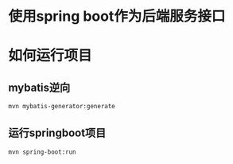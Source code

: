# 使用spring boot作为后端服务接口

# 如何运行项目
## mybatis逆向
```bash
mvn mybatis-generator:generate
```

## 运行springboot项目
```bash
mvn spring-boot:run
```